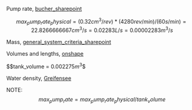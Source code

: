 Pump rate, [bucher_sharepoint](https://arisswitzerland.sharepoint.com/:w:/r/_layouts/15/Doc.aspx?sourcedoc=%7B5A481993-C3AF-4969-A083-93957ABD08AC%7D&file=Bucher%20CU%20Cooperation.docx&action=default&mobileredirect=true)

$$max_pump_rate_physical=(0.32 cm^3/rev) * (4280 rev/min) / (60 s/min) = 22.8266666667 cm^3/s = 0.02283 L/s = 0.00002283 m^3/s$$

Mass, [general_system_criteria_sharepoint](https://arisswitzerland.sharepoint.com/:x:/r/_layouts/15/Doc.aspx?sourcedoc=%7B7C5465AD-30C2-4B8E-A9CC-A569785C1106%7D&file=general%20system%20criteria.xlsx&action=default&mobileredirect=true)

Volumes and lengths, [onshape](https://arisspace.onshape.com/documents/4414650879a95fc79e06ee1e/w/aa45838af7379fe155e4e22d/e/dffd0c078743992dc8e4b370)

$$tank_volume = $0.002275m^3$$

Water density, [Greifensee](https://www.datalakes-eawag.ch/datadetail/1063)


NOTE:
$$max_pump_rate=max_pump_rate_physical/tank_volume$$